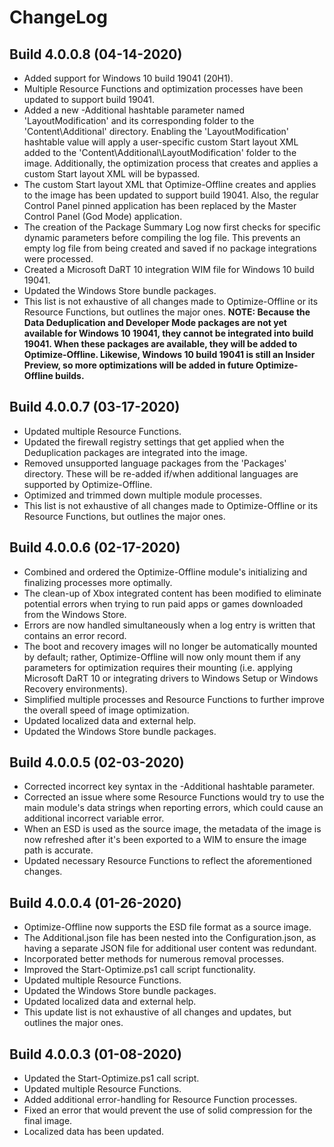 # ChangeLog #

## Build 4.0.0.8 (04-14-2020) ##

- Added support for Windows 10 build 19041 (20H1).
- Multiple Resource Functions and optimization processes have been updated to support build 19041.
- Added a new -Additional hashtable parameter named 'LayoutModification' and its corresponding folder to the 'Content\Additional' directory. Enabling the 'LayoutModification' hashtable value will apply a user-specific custom Start layout XML added to the 'Content\Additional\LayoutModification' folder to the image. Additionally, the optimization process that creates and applies a custom Start layout XML will be bypassed.
- The custom Start layout XML that Optimize-Offline creates and applies to the image has been updated to support build 19041. Also, the regular Control Panel pinned application has been replaced by the Master Control Panel (God Mode) application.
- The creation of the Package Summary Log now first checks for specific dynamic parameters before compiling the log file. This prevents an empty log file from being created and saved if no package integrations were processed.
- Created a Microsoft DaRT 10 integration WIM file for Windows 10 build 19041.
- Updated the Windows Store bundle packages.
- This list is not exhaustive of all changes made to Optimize-Offline or its Resource Functions, but outlines the major ones.
**NOTE: Because the Data Deduplication and Developer Mode packages are not yet available for Windows 10 19041, they cannot be integrated into build 19041. When these packages are available, they will be added to Optimize-Offline. Likewise, Windows 10 build 19041 is still an Insider Preview, so more optimizations will be added in future Optimize-Offline builds.**

## Build 4.0.0.7 (03-17-2020) ##

- Updated multiple Resource Functions.
- Updated the firewall registry settings that get applied when the Deduplication packages are integrated into the image.
- Removed unsupported language packages from the 'Packages' directory. These will be re-added if/when additional languages are supported by Optimize-Offline.
- Optimized and trimmed down multiple module processes.
- This list is not exhaustive of all changes made to Optimize-Offline or its Resource Functions, but outlines the major ones.

## Build 4.0.0.6 (02-17-2020) ##

- Combined and ordered the Optimize-Offline module's initializing and finalizing processes more optimally.
- The clean-up of Xbox integrated content has been modified to eliminate potential errors when trying to run paid apps or games downloaded from the Windows Store.
- Errors are now handled simultaneously when a log entry is written that contains an error record.
- The boot and recovery images will no longer be automatically mounted by default; rather, Optimize-Offline will now only mount them if any parameters for optimization requires their mounting (i.e. applying Microsoft DaRT 10 or integrating drivers to Windows Setup or Windows Recovery environments).
- Simplified multiple processes and Resource Functions to further improve the overall speed of image optimization.
- Updated localized data and external help.
- Updated the Windows Store bundle packages.

## Build 4.0.0.5 (02-03-2020) ##

- Corrected incorrect key syntax in the -Additional hashtable parameter.
- Corrected an issue where some Resource Functions would try to use the main module's data strings when reporting errors, which could cause an additional incorrect variable error.
- When an ESD is used as the source image, the metadata of the image is now refreshed after it's been exported to a WIM to ensure the image path is accurate.
- Updated necessary Resource Functions to reflect the aforementioned changes.

## Build 4.0.0.4 (01-26-2020) ##

- Optimize-Offline now supports the ESD file format as a source image.
- The Additional.json file has been nested into the Configuration.json, as having a separate JSON file for additional user content was redundant.
- Incorporated better methods for numerous removal processes.
- Improved the Start-Optimize.ps1 call script functionality.
- Updated multiple Resource Functions.
- Updated the Windows Store bundle packages.
- Updated localized data and external help.
- This update list is not exhaustive of all changes and updates, but outlines the major ones.

## Build 4.0.0.3 (01-08-2020) ##

- Updated the Start-Optimize.ps1 call script.
- Updated multiple Resource Functions.
- Added additional error-handling for Resource Function processes.
- Fixed an error that would prevent the use of solid compression for the final image.
- Localized data has been updated.
